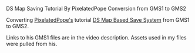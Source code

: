 DS Map Saving Tutorial By PixelatedPope Conversion from GMS1 to GMS2 

Converting [PixelatedPope's](https://www.youtube.com/channel/UCnKHIXYeYkehIJtF414f65A) tutorial [DS Map Based Save System](https://www.youtube.com/watch?v=bNsfbCDL2XA) from GMS1 to GMS2.

Links to his GMS1 files are in the video description.
Assets used in my files were pulled from his.
